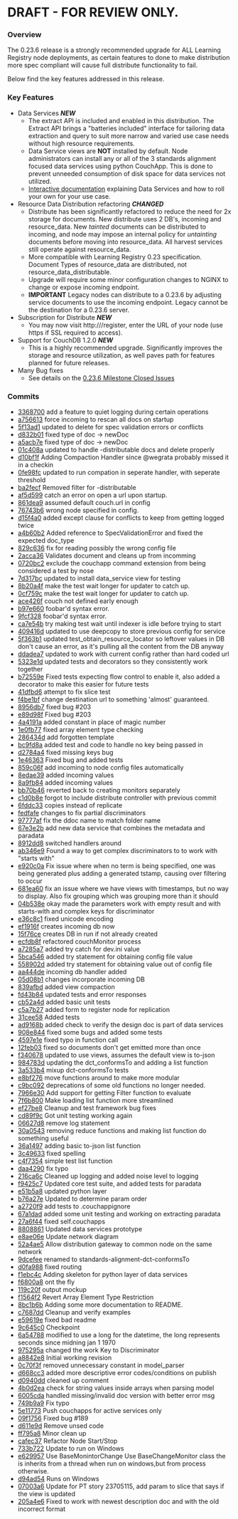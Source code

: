 # DRAFT - FOR REVIEW ONLY.

### Overview

The 0.23.6 release is a strongly recommended upgrade for ALL Learning Registry node deployments, as certain features to done to make distribution more spec compliant will cause full distribute functionality to fail.

Below find the key features addressed in this release.


### Key Features

* Data Services _**NEW**_
  - The extract API is included and enabled in this distribution. The Extract API brings a "batteries included" interface for tailoring data extraction and query to suit more narrow and varied use case needs without high resource requirements.
  - Data Service views are **NOT** installed by default. Node administrators can install any or all of the 3 standards alignment focused data services using python CouchApp. This is done to prevent unneeded consumption of disk space for data services not utilized.
  - [Interactive documentation](http://learningregistry.github.com/LearningRegistry/data-services/index.html) explaining Data Services and how to roll your own for your use case.
* Resource Data Distribution refactoring _**CHANGED**_
  - Distribute has been significantly refactored to reduce the need for 2x storage for documents. New distribute uses 2 DB's, incoming and resource_data. New _tainted_ documents can be distributed to incoming, and node may impose an internal policy for _untainting_ documents before moving into resource_data.  All harvest services still operate against resource_data.
  - More compatible with Learning Registry 0.23 specification. Document Types of resource_data are distributed, not resource_data_distributable.
  - Upgrade will require some minor configuration changes to NGINX to change or expose incoming endpoint.
  - **IMPORTANT** Legacy nodes can distribute to a 0.23.6 by adjusting service documents to use the incoming endpoint. Legacy cannot be the destination for a 0.23.6 server. 
* Subscription for Distribute _**NEW**_
  - You may now visit http://<node address>/register, enter the URL of your node (use https if SSL required to access).
* Support for CouchDB 1.2.0 _**NEW**_
  - This is a highly recommended upgrade. Significantly improves the storage and resource utilization, as well paves path for  features planned for future releases.
* Many Bug fixes
  - See details on the [0.23.6 Milestone Closed Issues](https://github.com/LearningRegistry/LearningRegistry/issues?milestone=5&state=closed) 


### Commits

* [3368700](https://github.com/LearningRegistry/LearningRegistry/commit/3368700b121161ed4bb6a7464564abcaa8828af9) add a feature to quiet logging during certain operations
* [a756613](https://github.com/LearningRegistry/LearningRegistry/commit/a7566137f64ce828242f82a200be41570f9b7e25) force incoming to rescan all docs on startup
* [5f13ad1](https://github.com/LearningRegistry/LearningRegistry/commit/5f13ad175076653e137caaa3677082b124de688f) updated to delete for spec validation errors or conflicts
* [d832b01](https://github.com/LearningRegistry/LearningRegistry/commit/d832b01b00064b73b9c427c3089d5ad0196b2b12) fixed type of doc -> newDoc
* [a5acb7e](https://github.com/LearningRegistry/LearningRegistry/commit/a5acb7ec41f63e68615225d0f7d68b59350ad52c) fixed type of doc -> newDoc
* [01c408a](https://github.com/LearningRegistry/LearningRegistry/commit/01c408a24a5749eb383030a25704128be1b3bcf1) updated to handle -distributable docs and delete properly
* [d10bf1f](https://github.com/LearningRegistry/LearningRegistry/commit/d10bf1f32cd5af45ffa237d1b948d7b95ed7b589) Adding Compaction Handler since @wegrata probably missed it in a checkin
* [0fe98fc](https://github.com/LearningRegistry/LearningRegistry/commit/0fe98fcc5553da8466306c4497f1c245677bf1cb) updated to run compation in seperate handler, with seperate threshold
* [ba2fecf](https://github.com/LearningRegistry/LearningRegistry/commit/ba2fecf58df8d6dfb4b41fdb194e482af4576e08) Removed filter for -distributable
* [af5d599](https://github.com/LearningRegistry/LearningRegistry/commit/af5d599cfdadfa99d4c788773eb5f00b71956f9a) catch an error on open a url upon startup.
* [861dea9](https://github.com/LearningRegistry/LearningRegistry/commit/861dea959e73d4f7a78e8207a98d778d71d53c57) assumed default couch.url in config
* [76743b6](https://github.com/LearningRegistry/LearningRegistry/commit/76743b648510940fb1803389541f18345cb8d2db) wrong node specified in config.
* [d15f4a0](https://github.com/LearningRegistry/LearningRegistry/commit/d15f4a05469dd31aa6f4c0872b1bfcdaa0b3b11f) added except clause for conflicts to keep from getting logged twice
* [a4b60b2](https://github.com/LearningRegistry/LearningRegistry/commit/a4b60b2f76e43acfd39eb31d4870fff3003336f1) Added reference to SpecValidationError and fixed the expected doc_type
* [829c636](https://github.com/LearningRegistry/LearningRegistry/commit/829c636a6018411fcf2ac82f67f7e300232867c7) fix for reading possibly the wrong config file
* [2acca36](https://github.com/LearningRegistry/LearningRegistry/commit/2acca3609bc6081ef0c4f28a3daff0d25a6e1421) Validates document and cleans up from incomming
* [0720bc2](https://github.com/LearningRegistry/LearningRegistry/commit/0720bc22db6587316e2e0ea7e05783c868f82b54) exclude the couchapp command extension from being considered a test by nose
* [7d317bc](https://github.com/LearningRegistry/LearningRegistry/commit/7d317bc6edceaa978106a5569d43b145231ef3f3) updated to install data_service view for testing
* [8b20a4f](https://github.com/LearningRegistry/LearningRegistry/commit/8b20a4fce28e8384294bf8f7a80cfa9a4486740c) make the test wait longer for updater to catch up.
* [0cf759c](https://github.com/LearningRegistry/LearningRegistry/commit/0cf759c2481b18011e7cddbe3e0b31791c7afc5a) make the test wait longer for updater to catch up.
* [ace426f](https://github.com/LearningRegistry/LearningRegistry/commit/ace426fac97474e7316dbb5025fdd5d73132c7b6) couch not defined early enough
* [b97e660](https://github.com/LearningRegistry/LearningRegistry/commit/b97e6608cb1049c51cb1fba2e1668e303b6901b2) foobar'd syntax error.
* [9fcf328](https://github.com/LearningRegistry/LearningRegistry/commit/9fcf328cbe8a3b478ba4be63dff2f90fc9f6da8c) foobar'd syntax error.
* [ca7e54b](https://github.com/LearningRegistry/LearningRegistry/commit/ca7e54bbaf8a76a18e740a7c7a3d3e27bbc3b8f8) try making test wait until indexer is idle before trying to start
* [409416d](https://github.com/LearningRegistry/LearningRegistry/commit/409416d390b360adaf0ed9b4c63a8db0606a83ea) updated to use deepcopy to store previous config for service
* [5f363b1](https://github.com/LearningRegistry/LearningRegistry/commit/5f363b178b1f07245adb93c2cb867f3d58505138) updated test_obtain_resource_locator so leftover values in DB don't cause an error, as it's pulling all the content from the DB anyway
* [ddadea7](https://github.com/LearningRegistry/LearningRegistry/commit/ddadea76704f33f302ea7cf7454b021ad6a0b93b) updated to work with current config rather than hard coded url
* [5323e1d](https://github.com/LearningRegistry/LearningRegistry/commit/5323e1d271e4bde5521c08e1d93f609646ff5b42) updated tests and decorators so they consistently work together
* [b72559e](https://github.com/LearningRegistry/LearningRegistry/commit/b72559e24c1a0b1a6824a6e8849652ed35abd257) Fixed tests expecting flow control to enable it, also added a decorator to make this easier for future tests
* [41dfbd6](https://github.com/LearningRegistry/LearningRegistry/commit/41dfbd6027ca04f04c4ad6f5375f1129aaf135b6) attempt to fix slice test
* [f4be1bf](https://github.com/LearningRegistry/LearningRegistry/commit/f4be1bf0f7818947c552f3160157fc3b6fbc719e) change destination url to something 'almost' guaranteed.
* [8956db7](https://github.com/LearningRegistry/LearningRegistry/commit/8956db72bd5abd22846c206a9050002272d7d4fd) fixed bug #203
* [e89d98f](https://github.com/LearningRegistry/LearningRegistry/commit/e89d98fd9bb210ae659a48ba57e798af646e0d84) Fixed bug #203
* [4a4191a](https://github.com/LearningRegistry/LearningRegistry/commit/4a4191a6cc8c8ffa99a01c0607b2842467a643e8) added constant in place of magic number
* [1e0fb77](https://github.com/LearningRegistry/LearningRegistry/commit/1e0fb77959ca243f3dcd91780b743999384c0768) fixed array element type checking
* [286434d](https://github.com/LearningRegistry/LearningRegistry/commit/286434d99cfb3bdd61e522558da6aaf9d82de82c) add forgotten template
* [bc9fd8a](https://github.com/LearningRegistry/LearningRegistry/commit/bc9fd8a9ec780121cc40c921d6576cad078bc6c1) added test and code to handle no key being passed in
* [d2784a4](https://github.com/LearningRegistry/LearningRegistry/commit/d2784a496e332694fc37a6535edb4fca904015c1) fixed missing keys bug
* [1e46363](https://github.com/LearningRegistry/LearningRegistry/commit/1e46363d97e21e5c433bbb6ea57604b306dcb9b1) Fixed bug and added tests
* [859c06f](https://github.com/LearningRegistry/LearningRegistry/commit/859c06fe88258517f4722722269326426647a293) add incoming to node config files automatically
* [8edae39](https://github.com/LearningRegistry/LearningRegistry/commit/8edae39a016efb15a26d1b832a37f692e101d745) added incoming values
* [8a9fb84](https://github.com/LearningRegistry/LearningRegistry/commit/8a9fb8489b3a2e2cad084871d6c05007a447c752) added incoming values
* [bb70b46](https://github.com/LearningRegistry/LearningRegistry/commit/bb70b46f95587f9835c1d1eb97f57c40c883d077) reverted back to creating monitors separately
* [c1d0b8e](https://github.com/LearningRegistry/LearningRegistry/commit/c1d0b8ee4fa86042c8a0d8323e2941e2713c4971) forgot to include distribute controller with previous commit
* [6fddc33](https://github.com/LearningRegistry/LearningRegistry/commit/6fddc33dee87f555824bd7c75e6f36d78e7cb801) copies instead of replicate
* [fedfafe](https://github.com/LearningRegistry/LearningRegistry/commit/fedfafe3b4255c6f9e331e1ab72a1815c59a6531) changes to fix partial discriminators
* [97777af](https://github.com/LearningRegistry/LearningRegistry/commit/97777aff0546a081bda077b18e215b26b3deaff8) fix the ddoc name to match folder name
* [67e3e2b](https://github.com/LearningRegistry/LearningRegistry/commit/67e3e2b90f6124b7f254cf96a3511413de640bcc) add new data service that combines the metadata and paradata
* [8912dd8](https://github.com/LearningRegistry/LearningRegistry/commit/8912dd8382ea4fc0c875b2fb4435df14f9bf0826) switched handlers around
* [ab346e9](https://github.com/LearningRegistry/LearningRegistry/commit/ab346e9eb992cdf1406aaaf2bbc964fbca6b79d2) Found a way to get complex discriminators to to work with "starts with"
* [e920c0a](https://github.com/LearningRegistry/LearningRegistry/commit/e920c0a62fd2f8554cbdcab5c68e376b01c856da) Fix issue where when no term is being specified, one was being generated plus adding a generated tstamp, causing over filtering to occur
* [681ea60](https://github.com/LearningRegistry/LearningRegistry/commit/681ea60b83e6d1e3641682c4827bb79e58eaf52e) fix an issue where we have views with timestamps, but no way to display.  Also fix grouping which was grouping more than it should
* [04b538e](https://github.com/LearningRegistry/LearningRegistry/commit/04b538e47b5d74cbd453234bf15d8eee26c2e736) okay made the parameters work with empty result and with starts-with and complex keys for discriminator
* [e36c8c1](https://github.com/LearningRegistry/LearningRegistry/commit/e36c8c16ee445b7ce338c559418292bf0d80978c) fixed unicode encoding
* [ef1916f](https://github.com/LearningRegistry/LearningRegistry/commit/ef1916f2c1576f87a5e632b1a491df3883db6dd5) creates incoming db now
* [15f76ce](https://github.com/LearningRegistry/LearningRegistry/commit/15f76ce8d113d2d158c9410b3f7871ea875b1afb) creates DB in run if not already created
* [ecfdb8f](https://github.com/LearningRegistry/LearningRegistry/commit/ecfdb8f39aaac9ec063c8547eaa0819f0271ac5a) refactored couchMonitor process
* [a7285a7](https://github.com/LearningRegistry/LearningRegistry/commit/a7285a76a6d0cbc2fdadd9e76ebba758d0ec88d7) added try catch for dev.ini value
* [5bca546](https://github.com/LearningRegistry/LearningRegistry/commit/5bca546baa82f926d37dafc728f13631144b7b11) added try statement for obtaining config file value
* [558902d](https://github.com/LearningRegistry/LearningRegistry/commit/558902d84ca832d6eebf444ad1bfaf2435214e7d) added try statement for obtaining value out of config file
* [aa444de](https://github.com/LearningRegistry/LearningRegistry/commit/aa444deafb216313d83845bb782f7b9fb6820f62) incoming db handler added
* [05d08b1](https://github.com/LearningRegistry/LearningRegistry/commit/05d08b1a75bf885d2a49680d7373e78455fd19c9) changes incorporate incoming DB
* [839afbd](https://github.com/LearningRegistry/LearningRegistry/commit/839afbdf94dafdb5ffd695ece70c7bb57da23a92) added view compaction
* [fd43b84](https://github.com/LearningRegistry/LearningRegistry/commit/fd43b841df601f479bac7cd5697b48088c0017a0) updated tests and error responses
* [cb52a4d](https://github.com/LearningRegistry/LearningRegistry/commit/cb52a4dddb62a662f171df72fc710dd84b147453) added basic unit tests
* [c5a7b27](https://github.com/LearningRegistry/LearningRegistry/commit/c5a7b2774d7b3f241f849952f10081da375e78e5) added form to register node for replication
* [31cee58](https://github.com/LearningRegistry/LearningRegistry/commit/31cee58d7d973844f4106a2bd0fdd430a3177abd) Added tests
* [ad9168b](https://github.com/LearningRegistry/LearningRegistry/commit/ad9168b82a861af158bff110ab2c3898c53b0ca9) added check to verify the design doc is part of data services
* [908e844](https://github.com/LearningRegistry/LearningRegistry/commit/908e844097b2f1c8d258efdc906e562c8f48a9f4) fixed some bugs and added some tests
* [4597e1e](https://github.com/LearningRegistry/LearningRegistry/commit/4597e1ea7e98b2686ca07561e84e31e9f7fbb8ae) fixed typo in function call
* [12feb03](https://github.com/LearningRegistry/LearningRegistry/commit/12feb039efb8c4325448b9dc1e47d39c2b31d6fe) fixed so documents don't get emitted more than once
* [f340678](https://github.com/LearningRegistry/LearningRegistry/commit/f34067802463fd9007e9606964cc4a4445bc8d37) updated to use views, assumes the default view is to-json
* [984783d](https://github.com/LearningRegistry/LearningRegistry/commit/984783d6ef9c3e30b810bb5972887f05de6a3a1a) updating the dct_conformsTo and adding a list function
* [3a533b4](https://github.com/LearningRegistry/LearningRegistry/commit/3a533b4e55b25abf6420717b48d6204407a963ae) mixup dct-conformsTo tests
* [e8bf276](https://github.com/LearningRegistry/LearningRegistry/commit/e8bf2768697429ad1518e4258715f6c9613c4ae2) move functions around to make more modular
* [c9bc092](https://github.com/LearningRegistry/LearningRegistry/commit/c9bc0920fa45fb26d6aa582db2f1e8427729dae7) deprecations of some old functions no longer needed.
* [7966e30](https://github.com/LearningRegistry/LearningRegistry/commit/7966e30b723080af35cbf54c35bd0d4207a710d9) Add support for getting Filter function to evaluate
* [7f6b800](https://github.com/LearningRegistry/LearningRegistry/commit/7f6b800f2bdc1fc85feaf0441e71e1bdcc0a0576) Make loading list function more streamlined
* [ef27be8](https://github.com/LearningRegistry/LearningRegistry/commit/ef27be83e986129b9200dcc3d5263891890bcc50) Cleanup and test framework bug fixes
* [cd89f9c](https://github.com/LearningRegistry/LearningRegistry/commit/cd89f9cf88a28d4376b4d0b0afd602e05f7ce66f) Got unit testing working again
* [06627d8](https://github.com/LearningRegistry/LearningRegistry/commit/06627d8dba3231bb0d12e09c0ac1690637d0d722) remove log statement
* [30a0543](https://github.com/LearningRegistry/LearningRegistry/commit/30a05432b00f6de1aefe5d5a62bdc402d45d3820) removing reduce functions and making list function do something useful
* [36a1497](https://github.com/LearningRegistry/LearningRegistry/commit/36a14976dcbbe0f4eb2074145bd64b0eac04c2c6) adding basic to-json list function
* [3c49633](https://github.com/LearningRegistry/LearningRegistry/commit/3c49633fd8db6f986a70294d4a36423ec1a0c1d5) fixed spelling
* [c4f7354](https://github.com/LearningRegistry/LearningRegistry/commit/c4f73542787061849753c89d887ed09f72b049ab) simple test list function
* [daa4290](https://github.com/LearningRegistry/LearningRegistry/commit/daa4290ee8edd303f98996b5664336c924aa13bd) fix typo
* [216ca6c](https://github.com/LearningRegistry/LearningRegistry/commit/216ca6cd0b56a6bd12ba7a641702d711af843a83) Cleaned up logging and added noise level to logging
* [f9425c7](https://github.com/LearningRegistry/LearningRegistry/commit/f9425c754eb17cc637b2ea9c23fc29f50688b886) Updated core test suite, and added tests for paradata
* [e51b5a8](https://github.com/LearningRegistry/LearningRegistry/commit/e51b5a8c4d441ae3e4e0f972a96f8a21c3ddd62e) updated python layer
* [b76a27e](https://github.com/LearningRegistry/LearningRegistry/commit/b76a27e5ef9ec73a3f797923d56d80b5909604a4) Updated to determine param order
* [a2720f9](https://github.com/LearningRegistry/LearningRegistry/commit/a2720f99fc0a9f4f861b96fca4492bb8b313412c) add tests to .couchappignore
* [67a1dad](https://github.com/LearningRegistry/LearningRegistry/commit/67a1dad2d32632517a12a7ad4e8c3f6d75165f11) added some unit testing and working on extracting paradata
* [27a6f44](https://github.com/LearningRegistry/LearningRegistry/commit/27a6f443b9891c415388edabb3891de019bc34ad) fixed self.couchapps
* [8808861](https://github.com/LearningRegistry/LearningRegistry/commit/8808861caf1d2f4b3ca130d80d255aeda2d695e6) Updated data services prototype
* [e8ae06e](https://github.com/LearningRegistry/LearningRegistry/commit/e8ae06e606a270661edc1dfad8949fe5013a1236) Update network diagram
* [52a4ae5](https://github.com/LearningRegistry/LearningRegistry/commit/52a4ae5718c30fc2c2c0f8bf3c03f4be407db94d) Allow distribution gateway to common node on the same network
* [9dcefee](https://github.com/LearningRegistry/LearningRegistry/commit/9dcefee798daaa729d9a3122bdbd4c1d0f555ee6) renamed to standards-alignment-dct-conformsTo
* [d0fa988](https://github.com/LearningRegistry/LearningRegistry/commit/d0fa988cfb641894810f48b851ac1df950a31c80) fixed routing
* [f1ebc4c](https://github.com/LearningRegistry/LearningRegistry/commit/f1ebc4cbf14846da3ed0a9f5e2ece5817ee1372e) Adding skeleton for python layer of data services
* [f6800a8](https://github.com/LearningRegistry/LearningRegistry/commit/f6800a83ec10f85ab970cdc922240056e711707c) ont the fly
* [119c20f](https://github.com/LearningRegistry/LearningRegistry/commit/119c20fab0f90d1cfc6deb0e2a9e7f3de6ad427b) output mockup
* [f1564f2](https://github.com/LearningRegistry/LearningRegistry/commit/f1564f28f5d2322b0ccf6bb5f0d40da7f698dc5e) Revert Array Element Type Restriction
* [8bc1b6b](https://github.com/LearningRegistry/LearningRegistry/commit/8bc1b6b45d522436d17eeb7ee64cffeaf4b307b3) Adding some more documentation to README.
* [c7687dd](https://github.com/LearningRegistry/LearningRegistry/commit/c7687dd59ccad93048e83fc08eb3d2bb9213ed01) Cleanup and verify examples
* [e59619e](https://github.com/LearningRegistry/LearningRegistry/commit/e59619e2dba93df0a5723c44f1ca85094e6a9f7a) fixed bad readme
* [9c645c0](https://github.com/LearningRegistry/LearningRegistry/commit/9c645c044a03e838513090eb53f64990e06f79b3) Checkpoint
* [6a54788](https://github.com/LearningRegistry/LearningRegistry/commit/6a547882470799dd4c606a8be71883838745376e) modified to use a long for the datetime, the long represents seconds since midning jan 1 1970
* [975295a](https://github.com/LearningRegistry/LearningRegistry/commit/975295a5bb32cf878fb44953b5cf1e68af66fd24) changed the work Key to Discriminator
* [a8842e8](https://github.com/LearningRegistry/LearningRegistry/commit/a8842e89ec4725cdfbdefec312dbe0bd94257e1d) Initial working revision
* [0c70f3f](https://github.com/LearningRegistry/LearningRegistry/commit/0c70f3ff6b89995e0f521b7f369b0e660048ba05) removed unnecessary constant in model_parser
* [d668cc3](https://github.com/LearningRegistry/LearningRegistry/commit/d668cc37b56d9b75a7e3de3e0627c22dbec2169f) added more descriptive error codes/conditions on publish
* [d0940dd](https://github.com/LearningRegistry/LearningRegistry/commit/d0940ddb23b22a6c0dace83954013c9d19af431a) cleaned up comment
* [4b0d2ea](https://github.com/LearningRegistry/LearningRegistry/commit/4b0d2eab4b5a866065bb72d585a4814d6f809e80) check for string values inside arrays when parsing model
* [6005cda](https://github.com/LearningRegistry/LearningRegistry/commit/6005cda39d904377752e3be4e05611310a1c9ad3) handled missing/invalid doc version with better error msg
* [749b9a9](https://github.com/LearningRegistry/LearningRegistry/commit/749b9a9e2e4eb2991b07e64cf889d8ee1e41ab23) Fix typo
* [5e11773](https://github.com/LearningRegistry/LearningRegistry/commit/5e1177379e44f2c4a13a911ad811929c3c8737c9) Push couchapps for active services only
* [09f1756](https://github.com/LearningRegistry/LearningRegistry/commit/09f175676b43275a3de23da3dc4d40f0c9e4bd95) Fixed bug #189
* [d611e9d](https://github.com/LearningRegistry/LearningRegistry/commit/d611e9ddaef29f440a35ca58dd188611d26412b5) Remove unsed code
* [ff795a8](https://github.com/LearningRegistry/LearningRegistry/commit/ff795a8bf46f153fe3ca9e47652536a21c10cf36) Minor clean up
* [cafec37](https://github.com/LearningRegistry/LearningRegistry/commit/cafec37c468d1ced4a48858982b319c2b6c5fdf8) Refactor Node Start/Stop
* [733b722](https://github.com/LearningRegistry/LearningRegistry/commit/733b722d9fe71a90bb15243d9af56aa28d1aa1c2) Update to run on Windows
* [e629957](https://github.com/LearningRegistry/LearningRegistry/commit/e6299579f226850347e977c2d526eae57267c652) Use BaseMonintorChange Use BaseChangeMonitor class the is inherits from a thread when run on windows,but from process otherwise.
* [d94ad54](https://github.com/LearningRegistry/LearningRegistry/commit/d94ad54a03d6b80da119249a2ef436ec13f8bf9e) Runs on Windows
* [07003a6](https://github.com/LearningRegistry/LearningRegistry/commit/07003a6a7ab7303af810bc76e58cdc0e5b43e83d) Update for PT story 23705115, add param to slice that says if the view is updated
* [205a4e6](https://github.com/LearningRegistry/LearningRegistry/commit/205a4e6d5a012c8f980f7a9fbca4376cddaa2f69) Fixed to work with newest description doc and with the old incorrect format
